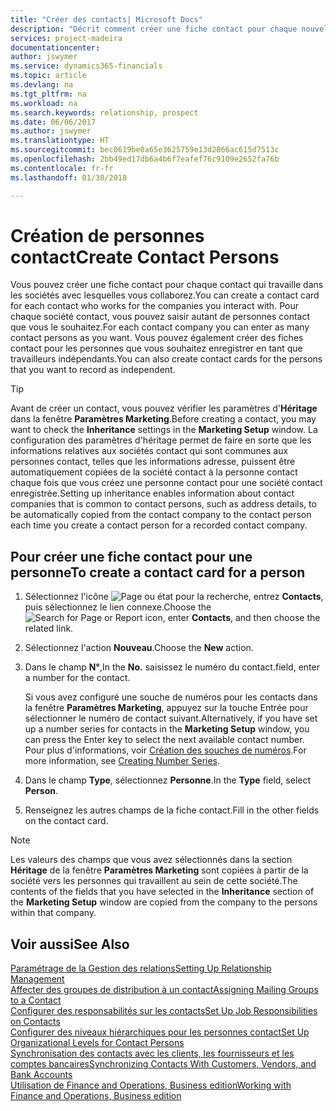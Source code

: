 ```yaml
---
title: "Créer des contacts| Microsoft Docs"
description: "Décrit comment créer une fiche contact pour chaque nouvelle personne ou nouveau prospect avec lequel vous collaborez ou entretenez des relations professionnelles."
services: project-madeira
documentationcenter: 
author: jswymer
ms.service: dynamics365-financials
ms.topic: article
ms.devlang: na
ms.tgt_pltfrm: na
ms.workload: na
ms.search.keywords: relationship, prospect
ms.date: 06/06/2017
ms.author: jswymer
ms.translationtype: HT
ms.sourcegitcommit: bec0619be0a65e3625759e13d2866ac615d7513c
ms.openlocfilehash: 2bb49ed17db6a4b6f7eafef76c9109e2652fa76b
ms.contentlocale: fr-fr
ms.lasthandoff: 01/30/2018

---
```

# <a name="create-contact-persons"></a><span data-ttu-id="92936-103">Création de personnes contact</span><span class="sxs-lookup"><span data-stu-id="92936-103">Create Contact Persons</span></span>
<span data-ttu-id="92936-104">Vous pouvez créer une fiche contact pour chaque contact qui travaille dans les sociétés avec lesquelles vous collaborez.</span><span class="sxs-lookup"><span data-stu-id="92936-104">You can create a contact card for each contact who works for the companies you interact with.</span></span> <span data-ttu-id="92936-105">Pour chaque société contact, vous pouvez saisir autant de personnes contact que vous le souhaitez.</span><span class="sxs-lookup"><span data-stu-id="92936-105">For each contact company you can enter as many contact persons as you want.</span></span> <span data-ttu-id="92936-106">Vous pouvez également créer des fiches contact pour les personnes que vous souhaitez enregistrer en tant que travailleurs indépendants.</span><span class="sxs-lookup"><span data-stu-id="92936-106">You can also create contact cards for the persons that you want to record as independent.</span></span>

> [!TIP]  
>   <span data-ttu-id="92936-107">Avant de créer un contact, vous pouvez vérifier les paramètres d'**Héritage** dans la fenêtre **Paramètres Marketing**.</span><span class="sxs-lookup"><span data-stu-id="92936-107">Before creating a contact, you may want to check the **Inheritance** settings in the **Marketing Setup** window.</span></span> <span data-ttu-id="92936-108">La configuration des paramètres d'héritage permet de faire en sorte que les informations relatives aux sociétés contact qui sont communes aux personnes contact, telles que les informations adresse, puissent être automatiquement copiées de la société contact à la personne contact chaque fois que vous créez une personne contact pour une société contact enregistrée.</span><span class="sxs-lookup"><span data-stu-id="92936-108">Setting up inheritance enables information about contact companies that is common to contact persons, such as address details, to be automatically copied from the contact company to the contact person each time you create a contact person for a recorded contact company.</span></span>

## <a name="to-create-a-contact-card-for-a-person"></a><span data-ttu-id="92936-109">Pour créer une fiche contact pour une personne</span><span class="sxs-lookup"><span data-stu-id="92936-109">To create a contact card for a person</span></span>
1. <span data-ttu-id="92936-110">Sélectionnez l'icône ![Page ou état pour la recherche](media/ui-search/search_small.png "Page ou état pour la recherche"), entrez **Contacts**, puis sélectionnez le lien connexe.</span><span class="sxs-lookup"><span data-stu-id="92936-110">Choose the ![Search for Page or Report](media/ui-search/search_small.png "Search for Page or Report icon") icon, enter **Contacts**, and then choose the related link.</span></span>
2. <span data-ttu-id="92936-111">Sélectionnez l'action **Nouveau**.</span><span class="sxs-lookup"><span data-stu-id="92936-111">Choose the **New** action.</span></span>
3. <span data-ttu-id="92936-112">Dans le champ **N°**,</span><span class="sxs-lookup"><span data-stu-id="92936-112">In the **No.**</span></span> <span data-ttu-id="92936-113">saisissez le numéro du contact.</span><span class="sxs-lookup"><span data-stu-id="92936-113">field, enter a number for the contact.</span></span>

    <span data-ttu-id="92936-114">Si vous avez configuré une souche de numéros pour les contacts dans la fenêtre **Paramètres Marketing**, appuyez sur la touche Entrée pour sélectionner le numéro de contact suivant.</span><span class="sxs-lookup"><span data-stu-id="92936-114">Alternatively, if you have set up a number series for contacts in the **Marketing Setup** window, you can press the Enter key to select the next available contact number.</span></span> <span data-ttu-id="92936-115">Pour plus d'informations, voir [Création des souches de numéros](ui-create-number-series.md).</span><span class="sxs-lookup"><span data-stu-id="92936-115">For more information, see [Creating Number Series](ui-create-number-series.md).</span></span>
4. <span data-ttu-id="92936-116">Dans le champ **Type**, sélectionnez **Personne**.</span><span class="sxs-lookup"><span data-stu-id="92936-116">In the **Type** field, select **Person**.</span></span>
5. <span data-ttu-id="92936-117">Renseignez les autres champs de la fiche contact.</span><span class="sxs-lookup"><span data-stu-id="92936-117">Fill in the other fields on the contact card.</span></span>

> [!NOTE]  
>   <span data-ttu-id="92936-118">Les valeurs des champs que vous avez sélectionnés dans la section **Héritage** de la fenêtre **Paramètres Marketing** sont copiées à partir de la société vers les personnes qui travaillent au sein de cette société.</span><span class="sxs-lookup"><span data-stu-id="92936-118">The contents of the fields that you have selected in the **Inheritance** section of the **Marketing Setup** window are copied from the company to the persons within that company.</span></span>

## <a name="see-also"></a><span data-ttu-id="92936-119">Voir aussi</span><span class="sxs-lookup"><span data-stu-id="92936-119">See Also</span></span>
[<span data-ttu-id="92936-120">Paramétrage de la Gestion des relations</span><span class="sxs-lookup"><span data-stu-id="92936-120">Setting Up Relationship Management</span></span>](marketing-setup-marketing.md)  
[<span data-ttu-id="92936-121">Affecter des groupes de distribution à un contact</span><span class="sxs-lookup"><span data-stu-id="92936-121">Assigning Mailing Groups to a Contact</span></span>](marketing-mailing-groups.md#AssignMailGroupContact)  
[<span data-ttu-id="92936-122">Configurer des responsabilités sur les contacts</span><span class="sxs-lookup"><span data-stu-id="92936-122">Set Up Job Responsibilities on Contacts</span></span>](marketing-job-responsibilities.md)  
[<span data-ttu-id="92936-123">Configurer des niveaux hiérarchiques pour les personnes contact</span><span class="sxs-lookup"><span data-stu-id="92936-123">Set Up Organizational Levels for Contact Persons</span></span>](marketing-organizational-levels.md)  
[<span data-ttu-id="92936-124">Synchronisation des contacts avec les clients, les fournisseurs et les comptes bancaires</span><span class="sxs-lookup"><span data-stu-id="92936-124">Synchronizing Contacts With Customers, Vendors, and Bank Accounts</span></span>](marketing-synchronize-contacts-customers-vendors-bank-accounts.md)  
[<span data-ttu-id="92936-125">Utilisation de Finance and Operations, Business edition</span><span class="sxs-lookup"><span data-stu-id="92936-125">Working with Finance and Operations, Business edition</span></span>](ui-work-product.md)  

